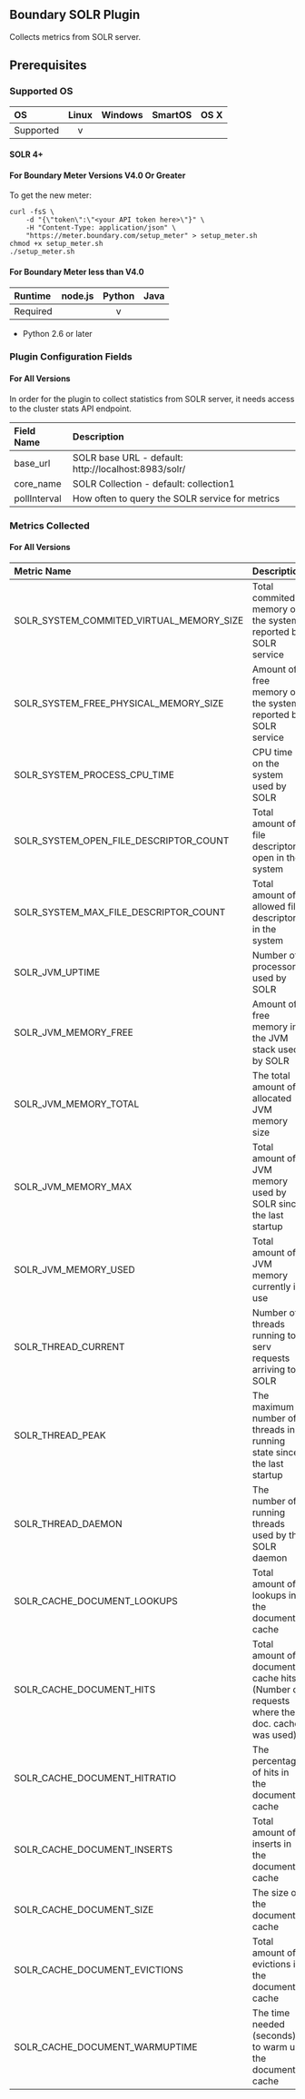 Boundary SOLR Plugin
-----------------------------
Collects metrics from SOLR server.

## Prerequisites

### Supported OS

|     OS    | Linux | Windows | SmartOS | OS X |
|:----------|:-----:|:-------:|:-------:|:----:|
| Supported |   v   |         |         |      |

#### SOLR 4+

#### For Boundary Meter Versions V4.0 Or Greater

To get the new meter:

    curl -fsS \
        -d "{\"token\":\"<your API token here>\"}" \
        -H "Content-Type: application/json" \
        "https://meter.boundary.com/setup_meter" > setup_meter.sh
    chmod +x setup_meter.sh
    ./setup_meter.sh

#### For Boundary Meter less than V4.0

|  Runtime | node.js | Python | Java |
|:---------|:-------:|:------:|:----:|
| Required |         |    v   |      |

- Python 2.6 or later

### Plugin Configuration Fields

#### For All Versions

In order for the plugin to collect statistics from SOLR server, it needs access to the cluster stats API endpoint.

|Field Name     |Description                                         |
|:--------------|:---------------------------------------------------|
|base_url       |SOLR base URL - default: http://localhost:8983/solr/|
|core_name      |SOLR Collection -               default: collection1|
|pollInterval   |How often to query the SOLR service for metrics     |

### Metrics Collected

#### For All Versions

|Metric Name                             |Description                                                                           |
|:---------------------------------------|:-------------------------------------------------------------------------------------|
|SOLR_SYSTEM_COMMITED_VIRTUAL_MEMORY_SIZE|Total commited memory on the system reported by SOLR service                          |
|SOLR_SYSTEM_FREE_PHYSICAL_MEMORY_SIZE   |Amount of free memory on the system reported by SOLR service                          |
|SOLR_SYSTEM_PROCESS_CPU_TIME            |CPU time on the system used by SOLR                                                   |
|SOLR_SYSTEM_OPEN_FILE_DESCRIPTOR_COUNT  |Total amount of file descriptors open in the system                                   |
|SOLR_SYSTEM_MAX_FILE_DESCRIPTOR_COUNT   |Total amount of allowed file descriptors in the system                                |
|SOLR_JVM_UPTIME                         |Number of processors used by SOLR                                                     |
|SOLR_JVM_MEMORY_FREE                    |Amount of free memory in the JVM stack used by SOLR                                   |
|SOLR_JVM_MEMORY_TOTAL                   |The total amount of allocated JVM memory size                                         |
|SOLR_JVM_MEMORY_MAX                     |Total amount of JVM memory used by SOLR since the last startup                        |
|SOLR_JVM_MEMORY_USED                    |Total amount of JVM memory currently in use                                           |
|SOLR_THREAD_CURRENT                     |Number of threads running to serv requests arriving to SOLR                           |
|SOLR_THREAD_PEAK                        |The maximum number of threads in running state since the last startup                 |
|SOLR_THREAD_DAEMON                      |The number of running threads used by the SOLR daemon                                 |
|SOLR_CACHE_DOCUMENT_LOOKUPS             |Total amount of lookups in the document cache                                         |
|SOLR_CACHE_DOCUMENT_HITS                |Total amount of document cache hits (Number of requests where the doc. cache was used)|
|SOLR_CACHE_DOCUMENT_HITRATIO            |The percentage of hits in the document cache                                          |
|SOLR_CACHE_DOCUMENT_INSERTS             |Total amount of inserts in the document cache                                         |
|SOLR_CACHE_DOCUMENT_SIZE                |The size of the document cache                                                        |
|SOLR_CACHE_DOCUMENT_EVICTIONS           |Total amount of evictions in the document cache                                       |
|SOLR_CACHE_DOCUMENT_WARMUPTIME          |The time needed (seconds) to warm up the document cache                               |
